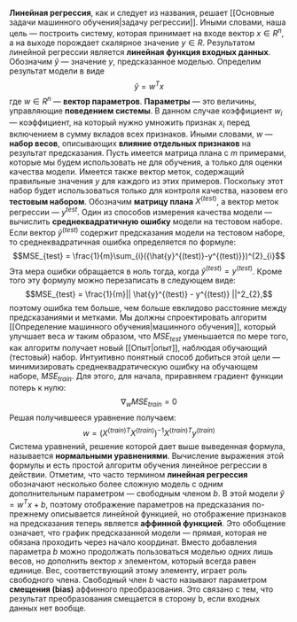 **Линейная регрессия**, как и следует из названия, решает [[Основные задачи машинного обучения|задачу регрессии]]. Иными словами, наша цель — построить систему, которая принимает на входе вектор $x∈R^{n}$, а на выходе порождает скалярное значение $y∈R$. Результатом линейной регрессии является **линейная функция входных данных**. Обозначим $\hat{y}$ — значение $y$, предсказанное моделью. Определим результат модели в виде
$$\hat{y}=w^{T}x$$
где $w∈R^{n}$ — **вектор параметров**. 
**Параметры** — это величины, управляющие **поведением системы**. В данном случае коэффициент $w_{i}$ — коэффициент, на который нужно умножить признак $x_{i}$ перед включением в сумму вкладов всех признаков. Иными словами, $w$ — **набор весов**, описывающих **влияние отдельных признаков** на результат предсказания.
Пусть имеется матрица плана с $m$ примерами, которые мы будем использовать не для обучения, а только для оценки качества модели. Имеется также вектор меток, содержащий правильные значения $y$ для каждого из этих примеров. Поскольку этот набор будет использоваться только для контроля качества, назовем его **тестовым набором**. Обозначим **матрицу плана** $X^{(test)}$, а вектор меток регрессии — $y^{test}$.
Один из способов измерения качества модели — вычислить **среднеквадратичную ошибку** модели на тестовом наборе. Если вектор $\hat{y}^{(test)}$ содержит предсказания модели на тестовом наборе, то среднеквадратичная ошибка определяется по формуле:
$$MSE_{test} = \frac{1}{m}\sum_{i}({\hat{y}^{(test)}-y^{(test)}})^{2}_{i}$$
Эта мера ошибки обращается в ноль тогда, когда $\hat{y}^{(test)} = y^{(test)}$. Кроме того эту формулу можно перезаписать в следующем виде:
$$MSE_{test} = \frac{1}{m}|| \hat{y}^{(test)} - y^{(test)} ||^2_{2},$$
поэтому ошибка тем больше, чем больше евклидово расстояние между предсказаниями и метками.
Мы должны спроектировать алгоритм [[Определение машинного обучения|машинного обучения]], который улучшает веса $w$ таким образом, что $MSE_{test}$ уменьшается по мере того, как алгоритм получает новый [[Опыт|опыт]], наблюдая обучающий (тестовый) набор. Интуитивно понятный способ добиться этой цели — минимизировать среднеквадратическую ошибку на обучающем наборе, $MSE_{train}$.
Для этого, для начала, приравняем градиент функции потерь к нулю:
$$\nabla_{w}MSE_{train} = 0$$
Решая получившееся уравнение получаем:
$$w=(X^{(train)T}X^{(train)})^{-1}X^{(train)T}y^{(train)}$$
Система уравнений, решение которой дает выше выведенная формула, называется **нормальными уравнениями**. Вычисление выражения этой формулы и есть простой алгоритм обучения линейное регрессии в действии.
Отметим, что часто термином **линейная регрессия** обозначают несколько более сложную модель с одним дополнительным параметром — свободным членом $b$. В этой модели $\hat{y}=w^{T}x + b$, поэтому отображение параметров на предсказания по-прежнему описывается линейной функцией, но отображение признаков на предсказания теперь является **аффинной функцией**. Это обобщение означает, что график предсказанной модели — прямая, которая не обязана проходить через начало координат. Вместо добавления параметра $b$ можно продолжать пользоваться моделью одних лишь весов, но дополнить вектор $x$ элементом, который всегда равен единице. Вес, соответствующий этому элементу, играет роль свободного члена.
Свободный член $b$ часто называют параметром **смещения (bias)** аффинного преобразования. Это связано с тем, что результат преобразования смещается в сторону b, если входных данных нет вообще.


